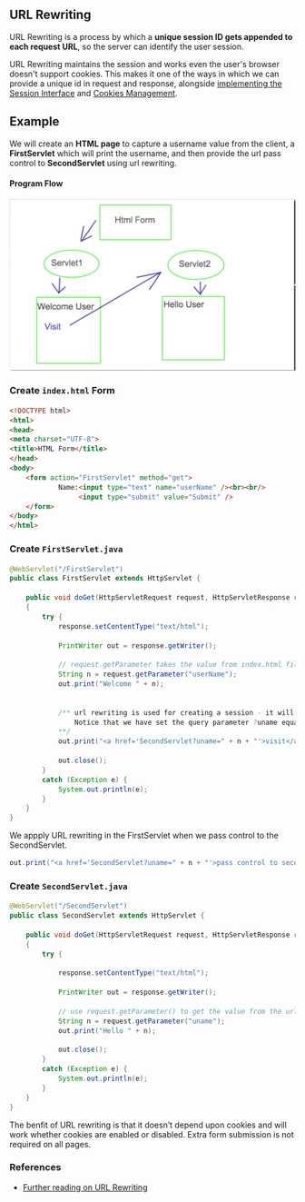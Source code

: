 ## URL Rewriting

URL Rewriting is a process by which a **unique session ID gets appended to each request URL**, so the server can identify the user session.

URL Rewriting maintains the session and works even the user's browser doesn't support cookies.  This makes it one of the ways in which we can provide a unique id in request and response, alongside [implementing the Session Interface](https://gitlab.com/revature_training/servlet-team/-/blob/master/modules/session-management/HttpSession.md) and [Cookies Management](https://gitlab.com/revature_training/servlet-team/-/blob/master/modules/session-management/cookies.md).

## Example

We will create an **HTML page** to capture a username value from the client, a **FirstServlet** which will print the username, and then provide the url pass control to **SecondServlet** using url rewriting. 

#### Program Flow

![programflow](./images/url-rewriting-1.png)


### Create <code>index.html</code> Form

```html
<!DOCTYPE html>
<html>
<head>
<meta charset="UTF-8">
<title>HTML Form</title>
</head>
<body>
	<form action="FirstServlet" method="get">
			Name:<input type="text" name="userName" /><br><br/> 
			     <input type="submit" value="Submit" />
	</form>
</body>
</html>
```


### Create <code>FirstServlet.java</code>

```java
@WebServlet("/FirstServlet")
public class FirstServlet extends HttpServlet { 

    public void doGet(HttpServletRequest request, HttpServletResponse response) 
    { 
        try { 
            response.setContentType("text/html"); 

            PrintWriter out = response.getWriter(); 

            // request.getParameter takes the value from index.html file where name is "userName" 
            String n = request.getParameter("userName"); 
            out.print("Welcome " + n); 
  
  
            /** url rewriting is used for creating a session - it will redirect  you to SecondServlet page 
                Notice that we have set the query parameter ?uname equal to the userName parameter we retrieved from the request
            **/
            out.print("<a href='SecondServlet?uname=" + n + "'>visit</a>"); 
  
            out.close(); 
        } 
        catch (Exception e) { 
            System.out.println(e); 
        } 
    } 
} 
```

We appply URL rewriting in the FirstServlet when we pass control to the SecondServlet.
```java
out.print("<a href='SecondServlet?uname=" + n + "'>pass control to secondServlet</a>"); 
```


### Create <code>SecondServlet.java</code>

```java
@WebServlet("/SecondServlet")
public class SecondServlet extends HttpServlet { 
  
    public void doGet(HttpServletRequest request, HttpServletResponse response) 
    { 
        try { 
  
            response.setContentType("text/html"); 
           
            PrintWriter out = response.getWriter(); 

            // use request.getParameter() to get the value from the url that we have rewritten in  FirstServlet
            String n = request.getParameter("uname"); 
            out.print("Hello " + n); 
            
            out.close(); 
        } 
        catch (Exception e) { 
            System.out.println(e); 
        } 
    } 
}
```



The benfit of URL rewriting is that it doesn’t depend upon cookies and will work whether cookies are enabled or disabled.  Extra form submission is not required on all pages.

### References

* [Further reading on URL Rewriting](https://www.geeksforgeeks.org/url-rewriting-using-java-servlet/)
